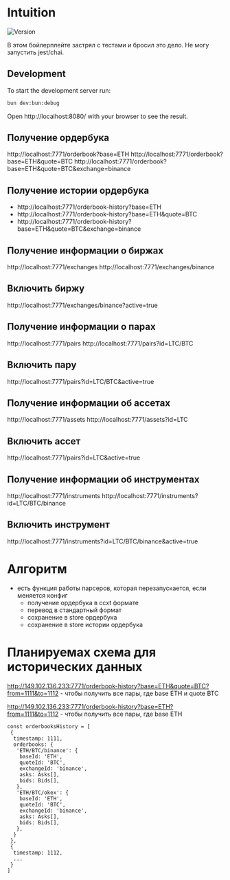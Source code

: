 # Intuition
![Version](https://img.shields.io/badge/version-7.0.0-blue.svg)

В этом бойлерплейте застрял с тестами и бросил это дело. Не могу запустить jest/chai.

## Development
To start the development server run:
```bash
bun dev:bun:debug
```

Open http://localhost:8080/ with your browser to see the result.

## Получение ордербука
http://localhost:7771/orderbook?base=ETH
http://localhost:7771/orderbook?base=ETH&quote=BTC
http://localhost:7771/orderbook?base=ETH&quote=BTC&exchange=binance

## Получение истории ордербука
- http://localhost:7771/orderbook-history?base=ETH
- http://localhost:7771/orderbook-history?base=ETH&quote=BTC
- http://localhost:7771/orderbook-history?base=ETH&quote=BTC&exchange=binance

## Получение информации о биржах
http://localhost:7771/exchanges
http://localhost:7771/exchanges/binance
## Включить биржу
http://localhost:7771/exchanges/binance?active=true

## Получение информации о парах
http://localhost:7771/pairs
http://localhost:7771/pairs?id=LTC/BTC

## Включить пару
http://localhost:7771/pairs?id=LTC/BTC&active=true

## Получение информации об ассетах
http://localhost:7771/assets
http://localhost:7771/assets?id=LTC

## Включить ассет
http://localhost:7771/pairs?id=LTC&active=true

## Получение информации об инструментах
http://localhost:7771/instruments
http://localhost:7771/instruments?id=LTC/BTC/binance

## Включить инструмент
http://localhost:7771/instruments?id=LTC/BTC/binance&active=true

# Алгоритм
- есть функция работы парсеров, которая перезапускается, если меняется конфиг
  - получение ордербука в ccxt формате
  - перевод в стандартный формат
  - сохранение в store ордербука
  - сохранение в store истории ордербука


# Планируемах схема для исторических данных

http://149.102.136.233:7771/orderbook-history?base=ETH&quote=BTC?from=1111&to=1112 - чтобы получить все пары, где base ETH и quote BTC

http://149.102.136.233:7771/orderbook-history?base=ETH?from=1111&to=1112 - чтобы получить все пары, где base ETH

```
const orderbooksHistory = [
 {
  timestamp: 1111,
  orderbooks: {
   'ETH/BTC/binance': {
    baseId: 'ETH',
    quoteId: 'BTC',
    exchangeId: 'binance',
    asks: Asks[],
    bids: Bids[],
   },
   'ETH/BTC/okex': {
    baseId: 'ETH',
    quoteId: 'BTC',
    exchangeId: 'binance',
    asks: Asks[],
    bids: Bids[],
   },
  }
 },
 {
  timestamp: 1112,
  ...
 }
]
```

